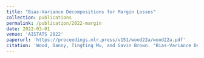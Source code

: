 ```yaml
---
title: "Bias-Variance Decompositions for Margin Losses"
collection: publications
permalink: /publication/2022-margin
date: 2022-03-01
venue: 'AISTATS 2022'
paperurl: 'https://proceedings.mlr.press/v151/wood22a/wood22a.pdf'
citation: 'Wood, Danny, Tingting Mu, and Gavin Brown. "Bias-Variance Decompositions for Margin Losses." International Conference on Artificial Intelligence and Statistics. PMLR, 2022.'
---
```

